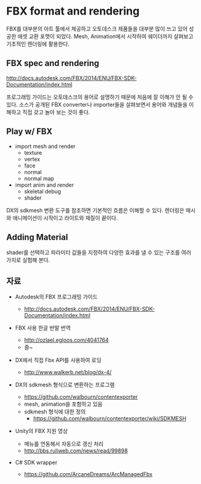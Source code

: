 # FBX format and rendering 

FBX를 대부분의 아트 툴에서 제공하고 오토데스크 제품들을 대부분 많이 쓰고 있어 성공한 애셋 교환 포맷이 되었다. Mesh, Animation에서 시작하여 쉐이더까지 살펴보고 기초적인 렌더링에 활용한다. 



## FBX spec and rendering

http://docs.autodesk.com/FBX/2014/ENU/FBX-SDK-Documentation/index.html

프로그래밍 가이드는 오토데스크의 용어로 설명하기 때문에 처음에 잘 이해가 안 될 수 있다. 소스가 공개된 FBX converter나 importer들을 살펴보면서 용어와 개념들을 이해하고 직접 갖고 놀아 보는 것이 좋다. 



## Play w/ FBX 

- import mesh and render 
  - texture 
  - vertex 
  - face 
  - normal 
  - normal map 
- import anim and render 
  - skeletal debug 
  - shader 

DX의 sdkmesh 변환 도구를 참조하면 기본적인 흐름은 이해할 수 있다. 렌더링은 매시와 애니메이션이 시작이고 라이트와 재질이 끝이다. 

## Adding Material  

shader를 선택하고 파라미터 값들을 지정하여 다양한 효과를 낼 수 있는 구조를 여러 가지로 실험해 본다. 



## 자료 

- Autodesk의 FBX 프로그래밍 가이드 
  - http://docs.autodesk.com/FBX/2014/ENU/FBX-SDK-Documentation/index.html
- FBX 사용 한글 반말 번역 
  - http://ozlael.egloos.com/4041764
  - 즐~
- DX에서 직접 Fbx API를 사용하여 로딩 
  - http://www.walkerb.net/blog/dx-4/
- DX의 sdkmesh 형식으로 변환하는 프로그램 
  - https://github.com/walbourn/contentexporter
  - mesh, animation을 포함하고 있음 
  - sdkmesh 형식에 대한 정의 
    - https://github.com/walbourn/contentexporter/wiki/SDKMESH
- Unity의 FBX 지원 영상 
  - 메뉴를 연동해서 자동으로 갱신 처리 
  - http://bbs.ruliweb.com/news/read/99898

- C# SDK wrapper 
  - https://github.com/ArcaneDreams/ArcManagedFbx









